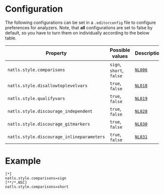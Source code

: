 # Configuration

The following configurations can be set in a `.editorconfig` file to configure preferences for analyzers. Note, that **all** configurations are set to false by default, so you have to turn them on individually according to the below table.

| Property                                  | Possible values | Description |
|-------------------------------------------| --- | --- |
| `natls.style.comparisons`                 | `sign`, `short`, `false` | [`NL006`](../tools/ruletranslator/src/main/resources/rules/NL006)|
| `natls.style.disallowtoplevelvars`        | `true`, `false` | [`NL018`](../tools/ruletranslator/src/main/resources/rules/NL018)|
| `natls.style.qualifyvars`                 | `true`, `false` | [`NL019`](../tools/ruletranslator/src/main/resources/rules/NL019)|
| `natls.style.discourage_independent`      | `true`, `false` | [`NL028`](../tools/ruletranslator/src/main/resources/rules/NL028)|
| `natls.style.discourage_gitmarkers`       | `true`, `false` | [`NL030`](../tools/ruletranslator/src/main/resources/rules/NL030)|
| `natls.style.discourage_inlineparameters` | `true`, `false` | [`NL031`](../tools/ruletranslator/src/main/resources/rules/NL031)|

# Example

```editorconfig
[*]
natls.style.comparisons=sign
[**/*.NSC]
natls.style.comparisons=short
```
